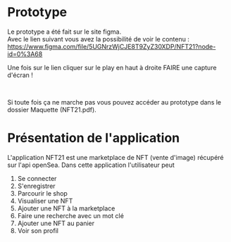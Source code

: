 # Prototype
Le prototype a été fait sur le site figma. <br>
Avec le lien suivant vous avez la possibilité de voir le contenu : 
https://www.figma.com/file/5UGNrzWjCJE8T9ZyZ30XDP/NFT21?node-id=0%3A68 <br>

Une fois sur le lien cliquer sur le play en haut à droite
FAIRE une capture d'écran !

<br>

Si toute fois ça ne marche pas vous pouvez accéder au prototype dans le dossier Maquette (NFT21.pdf).

# Présentation de l'application

L'application NFT21 est une marketplace de NFT (vente d'image) récupéré sur l'api openSea. Dans cette application l'utilisateur peut 

1. Se connecter 
2. S'enregistrer
3. Parcourir le shop
4. Visualiser une NFT
5. Ajouter une NFT à la marketplace
6. Faire une recherche avec un mot clé
7. Ajouter une NFT au panier
8. Voir son profil